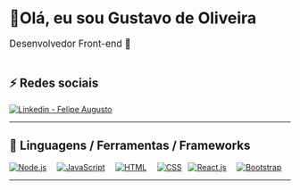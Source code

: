 <!-- ### Hi there 👋 -->

<!--
**tusgavo/tusgavo** is a ✨ _special_ ✨ repository because its `README.md` (this file) appears on your GitHub profile.

Here are some ideas to get you started:

- 🔭 I’m currently working on ...
- 🌱 I’m currently learning ...
- 👯 I’m looking to collaborate on ...
- 🤔 I’m looking for help with ...
- 💬 Ask me about ...
- 📫 How to reach me: ...
- 😄 Pronouns: ...
- ⚡ Fun fact: ...
-->


# 👋Olá, eu sou Gustavo de Oliveira
<div style='font-size:1.2em'>
	Desenvolvedor Front-end 🚀
	
</div>

<br>

## ⚡ Redes sociais 

<div align='left' style="display: flex; justify-content: space-between;">
	<a href='https://www.linkedin.com/in/gustavo-de-oliveira-22b0b4195/'>
	<img src='https://img.shields.io/badge/linkedin--%238f2d07?style=for-the-badge&logo=linkedin&logoColor=white' alt='Linkedin - Felipe Augusto'>
	</a>
</div>



<hr>

## 🔧 Linguagens / Ferramentas / Frameworks

<div align='left' style="display: flex; justify-content: space-between;">
	<!-- Programming Languages. -->
	<a href='https://nodejs.org/en/'>
		<img src='https://img.shields.io/badge/code-node.js-339933?logo=node.js&logoWidth=30&labelColor=black&style=for-the-badge' alt='Node.js'>
	</a>
	&emsp;
	<a href='https://developer.mozilla.org/en-US/docs/Web/JavaScript'>
		<img src='https://img.shields.io/badge/code-javascript-F7DF1E?logo=javascript&logoWidth=30&labelColor=black&style=for-the-badge' alt='JavaScript'>
	</a>
	&emsp;
	<a href='https://developer.mozilla.org/en-US/docs/Web/HTML'>
		<img src='https://img.shields.io/badge/code-html-E34F26?logo=html5&logoWidth=30&labelColor=black&style=for-the-badge' alt='HTML'>
	</a>
	&emsp;
	<a href='https://developer.mozilla.org/en-US/docs/Web/CSS'>
		<img src='https://img.shields.io/badge/code-css-1572B6?logo=css3&logoWidth=30&labelColor=black&style=for-the-badge&logoColor=1572B6' alt='CSS'>
	</a>
	&ensp;
	<a href='https://www.react.org/'>
		<img src='https://img.shields.io/badge/code-react-blue?logoWidth=30&labelColor=black&style=for-the-badge&logo=react' alt='React.js'>
	</a>
	&emsp;
	<a href='https://getbootstrap.com/'>
		<img src='https://img.shields.io/badge/tools-bootstrap-563D7C?logo=bootstrap&logoWidth=30&labelColor=black&style=for-the-badge' alt='Bootstrap'>
	</a>
	&emsp;
	
</div>
<hr>
